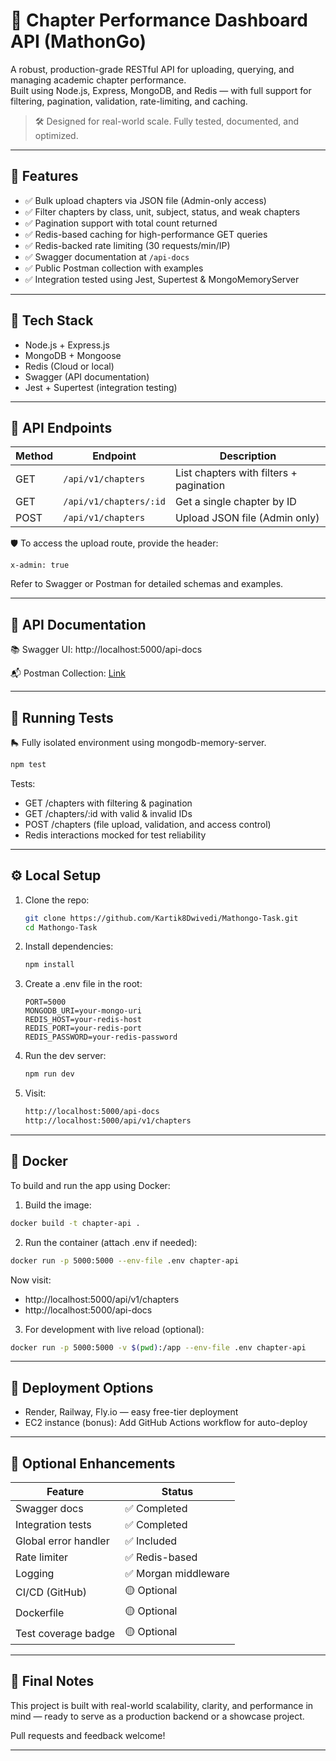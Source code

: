 # 📘 Chapter Performance Dashboard API (MathonGo)

A robust, production-grade RESTful API for uploading, querying, and managing academic chapter performance.  
Built using Node.js, Express, MongoDB, and Redis — with full support for filtering, pagination, validation, rate-limiting, and caching.

> 🛠️ Designed for real-world scale. Fully tested, documented, and optimized.

---

## 🚀 Features

- ✅ Bulk upload chapters via JSON file (Admin-only access)
- ✅ Filter chapters by class, unit, subject, status, and weak chapters
- ✅ Pagination support with total count returned
- ✅ Redis-based caching for high-performance GET queries
- ✅ Redis-backed rate limiting (30 requests/min/IP)
- ✅ Swagger documentation at `/api-docs`
- ✅ Public Postman collection with examples
- ✅ Integration tested using Jest, Supertest & MongoMemoryServer

---

## 🧱 Tech Stack

- Node.js + Express.js
- MongoDB + Mongoose
- Redis (Cloud or local)
- Swagger (API documentation)
- Jest + Supertest (integration testing)

---

## 📁 API Endpoints

| Method | Endpoint               | Description                           |
|--------|------------------------|---------------------------------------|
| GET    | `/api/v1/chapters`     | List chapters with filters + pagination |
| GET    | `/api/v1/chapters/:id` | Get a single chapter by ID            |
| POST   | `/api/v1/chapters`     | Upload JSON file (Admin only)         |

🛡️ To access the upload route, provide the header:

```http
x-admin: true
```

Refer to Swagger or Postman for detailed schemas and examples.

---

## 📄 API Documentation

📚 Swagger UI: http://localhost:5000/api-docs

📬 Postman Collection:  [Link](https://www.postman.com/avionics-pilot-26434826/mathongo/collection/5cwakth/chapter-performance-dashboard-api-mathongo?action=share&creator=27331979 "Postman Collection Docs")

---

## 🦪 Running Tests

🛼 Fully isolated environment using mongodb-memory-server.

```bash
npm test
```

Tests:
- GET /chapters with filtering & pagination
- GET /chapters/:id with valid & invalid IDs
- POST /chapters (file upload, validation, and access control)
- Redis interactions mocked for test reliability

---

## ⚙️ Local Setup

1. Clone the repo:

   ```bash
   git clone https://github.com/Kartik8Dwivedi/Mathongo-Task.git
   cd Mathongo-Task
   ```

2. Install dependencies:

   ```bash
   npm install
   ```

3. Create a .env file in the root:

   ```env
   PORT=5000
   MONGODB_URI=your-mongo-uri
   REDIS_HOST=your-redis-host
   REDIS_PORT=your-redis-port
   REDIS_PASSWORD=your-redis-password
   ```

4. Run the dev server:

   ```bash
   npm run dev
   ```

5. Visit:  
   ```bash
   http://localhost:5000/api-docs  
   http://localhost:5000/api/v1/chapters
   ```
---

## 🐋 Docker

To build and run the app using Docker:

1. Build the image:

```bash
docker build -t chapter-api .
```

2. Run the container (attach .env if needed):

```bash
docker run -p 5000:5000 --env-file .env chapter-api
```

Now visit:

- http://localhost:5000/api/v1/chapters
- http://localhost:5000/api-docs

3. For development with live reload (optional):

```bash
docker run -p 5000:5000 -v $(pwd):/app --env-file .env chapter-api
```

---

## 🚀 Deployment Options

- Render, Railway, Fly.io — easy free-tier deployment
- EC2 instance (bonus): Add GitHub Actions workflow for auto-deploy

---

## 📆 Optional Enhancements

| Feature             | Status      |
|---------------------|-------------|
| Swagger docs        | ✅ Completed |
| Integration tests   | ✅ Completed |
| Global error handler| ✅ Included |
| Rate limiter        | ✅ Redis-based |
| Logging             | ✅ Morgan middleware |
| CI/CD (GitHub)      | 🟡 Optional |
| Dockerfile          | 🟡 Optional |
| Test coverage badge | 🟡 Optional |

---

## 🙌 Final Notes

This project is built with real-world scalability, clarity, and performance in mind — ready to serve as a production backend or a showcase project.

Pull requests and feedback welcome!

---
